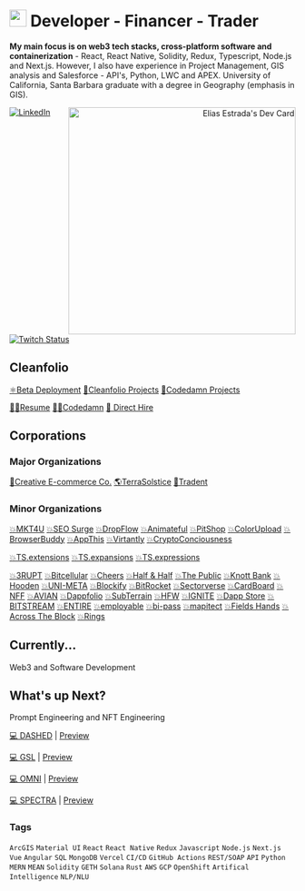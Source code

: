 # <img src="https://user-images.githubusercontent.com/61543012/202894820-0fadc8ce-22d9-4525-9162-26c1d21df479.png" height="30" width="30" align-items="center" justify-content="center" /> Developer - Financer - Trader
<p><strong>My main focus is on web3 tech stacks, cross-platform software and containerization</strong> - React, React Native, Solidity, Redux, Typescript, Node.js and Next.js. However, I also have experience in Project Management, GIS analysis and Salesforce - API's, Python, LWC and APEX. University of California, Santa Barbara graduate with a degree in Geography (emphasis in GIS).</p>
<div align="right">
  <a href="https://app.daily.dev/elicharlese">
      <img 
           src="https://api.daily.dev/devcards/190ad0df8bbf423487b08fe4439caae2.png?r=xa8" 
           width="400"
           align="right"
           alt="Elias Estrada's Dev Card"
      />
    </a>
</div>
<div align="left">
  <a href="https://www.linkedin.com/in/elicharlese/">
    <img
      src="https://img.shields.io/static/v1?logo=linkedin&style=flat-square&color=7dbee3&label=LinkedIn&message=%E2%98%86"
      alt="LinkedIn"
    />
  </a>
  <a href="https://www.twitch.tv/bangobongo17">
    <img 
      alt="Twitch Status" 
      src="https://img.shields.io/twitch/status/bangobongo17?color=7dbee3&logoColor=7dbee3&style=flat-square"
    >
  </a>
</div>

<!-- ![Metrics](https://raw.githubusercontent.com/elicharlese/github-metrics/github-metrics.svg)
![Notable contributions](https://raw.githubusercontent.com/elicharlese/elicharlese/github-metrics/notable.svg)
![Achievements](https://raw.githubusercontent.com/elicharlese/elicharlese/github-metrics/achievements.svg)

<!--[![@ombratteng's Holopin board](https://holopin.io/api/user/board?user=ombratteng)](https://holopin.io/@ombratteng) -->

## Cleanfolio

[⚛️Beta Deployment](https://cleanfolio.framer.website)
[📂Cleanfolio Projects](https://github.com/users/elicharlese/projects/10)
[📂Codedamn Projects](https://github.com/users/elicharlese/projects/11)

[👨‍💻Resume](https://www.canva.com/design/DAFWFDwArCI/T_M8S2HVb2ZFpwV9WxNclw/view?utm_content=DAFWFDwArCI&utm_campaign=designshare&utm_medium=link&utm_source=publishsharelink)
[👨‍💻Codedamn](https://codedamn.com/user/eliasestradac)
[👋 Direct Hire](https://www.upwork.com/workwith/coachcec)

## Corporations
### Major Organizations
[🛒Creative E-commerce Co.](https://cec.framer.ai)
[🌎TerraSolstice](https://ts.framer.ai)
[🔐Tradent](https://tdt.framer.ai)

### Minor Organizations
[💥MKT4U](https://market4u.framer.ai/)
[💥SEO Surge](https://market4u.framer.ai/)
[💥DropFlow](https://market4u.framer.ai/)
[💥Animateful](https://market4u.framer.ai/)
[💥PitShop](https://market4u.framer.ai/)
[💥ColorUpload](https://market4u.framer.ai/)
[💥BrowserBuddy](https://market4u.framer.ai/)
[💥AppThis](https://market4u.framer.ai/)
[💥Virtantly](https://market4u.framer.ai/)
[💥CryptoConciousness](https://market4u.framer.ai/)

[💥TS.extensions](https://market4u.framer.ai/)
[💥TS.expansions](https://market4u.framer.ai/)
[💥TS.expressions](https://market4u.framer.ai/)

[💥3RUPT](https://github.com/Tradent/3rupt)
[💥Bitcellular](https://github.com/Tradent/bitcellular)
[💥Cheers](https://cleanfolio.framer.website/cheers)
[💥Half & Half](https://cleanfolio.framer.website/half-half)
[💥The Public](https://cleanfolio.framer.website/the-public)
[💥Knott Bank](https://cleanfolio.framer.website/knott-bank)
[💥Hooden](https://cleanfolio.framer.website/hooden)
[💥UNI-META](https://cleanfolio.framer.website/uni-meta)
[💥Blockify](https://cleanfolio.framer.website/blockify)
[💥BitRocket](https://cleanfolio.framer.website/bitrocket)
[💥Sectorverse](https://cleanfolio.framer.website/sectorverse)
[💥CardBoard](https://cleanfolio.framer.website/cardboard)
[💥NFF](https://cleanfolio.framer.website/nff)
[💥AVIAN](https://cleanfolio.framer.website/avian)
[💥Dappfolio](https://cleanfolio.framer.website/dappfolio)
[💥SubTerrain](https://cleanfolio.framer.website/subterrain)
[💥HFW](https://cleanfolio.framer.website/hfw)
[💥IGNITE](https://cleanfolio.framer.website/ignite)
[💥Dapp Store](https://cleanfolio.framer.website/dapp-store)
[💥BITSTREAM](https://cleanfolio.framer.website/bitstream)
[💥ENTIRE](https://cleanfolio.framer.website/entire)
[💥employable](https://cleanfolio.framer.website/employable)
[💥bi-pass](https://cleanfolio.framer.website/bipass)
[💥mapitect](https://cleanfolio.framer.website/mapitect)
[💥Fields Hands](https://cleanfolio.framer.website/field-hands)
[💥Across The Block](https://cleanfolio.framer.website/across-the-block)
[💥Rings](https://cleanfolio.framer.website/rings)

## Currently...
Web3 and Software Development

## What's up Next?
Prompt Engineering and NFT Engineering

[💻 DASHED](https://github.com/elicharlese/DASHED) | [Preview](https://dashed.framer.ai/)

[💻 GSL](https://github.com/elicharlese/GSL) | [Preview](https://gsl.framer.ai/)

[💻 OMNI](https://github.com/elicharlese/OMNI) | [Preview](https://omni.framer.ai/)

[💻 SPECTRA](https://github.com/elicharlese/SPECTRA) | [Preview](https://spectra.framer.ai/)

### Tags
`ArcGIS` `Material UI` `React` `React Native` `Redux` `Javascript` `Node.js` `Next.js` `Vue` `Angular` `SQL` `MongoDB` `Vercel` `CI/CD` `GitHub Actions` `REST/SOAP` `API` `Python` `MERN` `MEAN` `Solidity` `GETH` `Solana` `Rust` `AWS` `GCP` `OpenShift` `Artifical Intelligence` `NLP/NLU`
